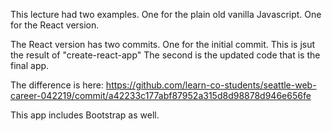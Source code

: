 This lecture had two examples. One for the plain old vanilla Javascript. One  for the React version.

The React version has two commits. One for the initial commit. This is jsut the result of "create-react-app" The second is the updated code that is the final app.

The difference is here: https://github.com/learn-co-students/seattle-web-career-042219/commit/a42233c177abf87952a315d8d98878d946e656fe

This app includes Bootstrap as well.
